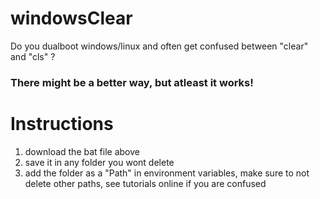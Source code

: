 # windowsClear
Do you dualboot windows/linux and often get confused between "clear" and "cls" ?

### There might be a better way, but atleast it works!
# Instructions 
1. download the bat file above
2. save it in any folder you wont delete
2. add the folder as a "Path" in environment variables, make sure to not delete other paths, see tutorials online if you are confused
